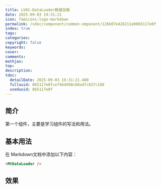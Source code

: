 ```yaml
---
title: LV01-DataLoader数据加载
date: 2025-09-03 19:31:21
icon: famicons:logo-markdown
permalink: /sdoc/component/common-omponent/126b07e426211e0865117e0f
index: true
tags:
categories:
copyright: false
keywords:
cover:
comments:
mathjax:
top:
description:
tdoc:
  detailDate: 2025-09-03 19:31:21.480
  fulluuid: 865117e0fcef46d498c60a4fc637c188
  useduuid: 865117e0f
---
```


<script setup>
import { MtDataLoader } from "vitepress-theme-mist"
</script>


<!-- more -->

## 简介

第一个组件，主要是学习组件的写法和用法。

## 基本用法

在 Markdown文档中添加以下内容：

```markdown
<MtDataLoader />
```

## 效果

<MtDataLoader />
